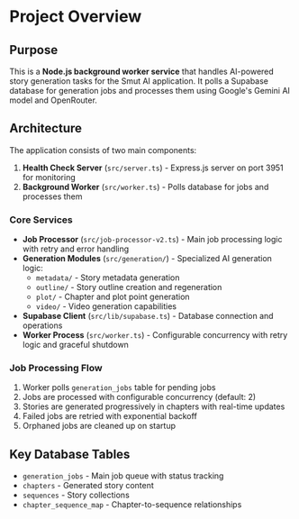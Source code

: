 # Project Overview

## Purpose
This is a **Node.js background worker service** that handles AI-powered story generation tasks for the Smut AI application. It polls a Supabase database for generation jobs and processes them using Google's Gemini AI model and OpenRouter.

## Architecture
The application consists of two main components:

1. **Health Check Server** (`src/server.ts`) - Express.js server on port 3951 for monitoring
2. **Background Worker** (`src/worker.ts`) - Polls database for jobs and processes them

### Core Services
- **Job Processor** (`src/job-processor-v2.ts`) - Main job processing logic with retry and error handling
- **Generation Modules** (`src/generation/`) - Specialized AI generation logic:
  - `metadata/` - Story metadata generation
  - `outline/` - Story outline creation and regeneration
  - `plot/` - Chapter and plot point generation
  - `video/` - Video generation capabilities
- **Supabase Client** (`src/lib/supabase.ts`) - Database connection and operations
- **Worker Process** (`src/worker.ts`) - Configurable concurrency with retry logic and graceful shutdown

### Job Processing Flow
1. Worker polls `generation_jobs` table for pending jobs
2. Jobs are processed with configurable concurrency (default: 2)
3. Stories are generated progressively in chapters with real-time updates
4. Failed jobs are retried with exponential backoff
5. Orphaned jobs are cleaned up on startup

## Key Database Tables
- `generation_jobs` - Main job queue with status tracking
- `chapters` - Generated story content
- `sequences` - Story collections
- `chapter_sequence_map` - Chapter-to-sequence relationships